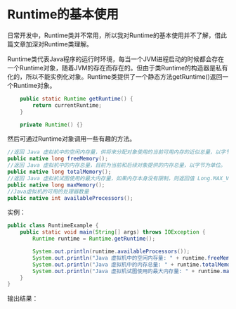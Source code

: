 # Runtime的基本使用

日常开发中，Runtime类并不常用，所以我对Runtime的基本使用并不了解，借此篇文章加深对Runtime类理解。

Runtime类代表Java程序的运行时环境，每当一个JVM进程启动的时候都会存在一个Runtime对象，随着JVM的存在而存在的。但由于类Runtime的构造器是私有化的，所以不能实例化对象。Runtime类提供了一个静态方法getRuntime()返回一个Runtime对象。

```java
    public static Runtime getRuntime() {
        return currentRuntime;
    }

    private Runtime() {}
```

然后可通过Runtime对象调用一些有趣的方法。

```java
//返回 Java 虚拟机中的空闲内存量，供将来分配对象使用的当前可用内存的近似总量，以字节为单位。
public native long freeMemory();
//返回 Java 虚拟机中的内存总量，目前为当前和后续对象提供的内存总量，以字节为单位。
public native long totalMemory();
//返回 Java 虚拟机试图使用的最大内存量，如果内存本身没有限制，则返回值 Long.MAX_VALUE，以字节为单位。
public native long maxMemory();
//Java虚拟机的可用的处理器数量
public native int availableProcessors();
```

实例：
```java
public class RuntimeExample {
    public static void main(String[] args) throws IOException {
        Runtime runtime = Runtime.getRuntime();

        System.out.println(runtime.availableProcessors());
        System.out.println("Java 虚拟机中的空闲内存量: " + runtime.freeMemory());
        System.out.println("Java 虚拟机中的内存总量: " + runtime.totalMemory());
        System.out.println("Java 虚拟机试图使用的最大内存量: " + runtime.maxMemory());
    }
}
```
输出结果：
```java

```
